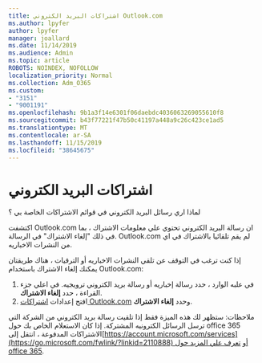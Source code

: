 ```yaml
---
title: اشتراكات البريد الكتروني Outlook.com
ms.author: lpyfer
author: lpyfer
manager: joallard
ms.date: 11/14/2019
ms.audience: Admin
ms.topic: article
ROBOTS: NOINDEX, NOFOLLOW
localization_priority: Normal
ms.collection: Adm_O365
ms.custom:
- "3151"
- "9001191"
ms.openlocfilehash: 9b1a3f14e6301f06daebdc4036063269055610f8
ms.sourcegitcommit: b43f77221f47b50c41197a448a9c26c423ce1ad5
ms.translationtype: MT
ms.contentlocale: ar-SA
ms.lasthandoff: 11/15/2019
ms.locfileid: "38645675"
---
```

# <a name="email-subscriptions"></a>اشتراكات البريد الكتروني

لماذا اري رسائل البريد الكتروني في قوائم الاشتراكات الخاصة بي ؟

اكتشفت Outlook.com ان رسالة البريد الكتروني تحتوي علي معلومات الاشتراك ، بما في ذلك "إلغاء الاشتراك" في الرسالة. Outlook.com لم يقم تلقائيا بالاشتراك في اي من النشرات الاخباريه.

إذا كنت ترغب في التوقف عن تلقي النشرات الاخباريه أو الترقيات ، هناك طريقتان يمكنك إلغاء الاشتراك باستخدام Outlook.com:
1. في علبه الوارد ، حدد رسالة إخباريه أو رسالة بريد الكتروني ترويجيه. في اعلي جزء القراءة ، حدد **إلغاء الاشتراك**.
2. افتح إعدادات [اشتراكات Outlook.com](https://go.microsoft.com/fwlink/?linkid=2110887) وحدد **إلغاء الاشتراك**.

ملاحظات: ستظهر لك هذه الميزة فقط إذا تلقيت رسالة بريد الكتروني من الشركة التي ترسل الرسائل الكترونيه المشتركة.
إذا كان الاستعلام الخاص بك حول office 365 الاشتراكات المدفوعة ، انتقل إلى[https://account.microsoft.com/services](https://go.microsoft.com/fwlink/?linkid=2110888) أو [تعرف علي المزيد حول office 365](https://products.office.com/compare-all-microsoft-office-products?tab=1&WT.mc_id=PROD_OL-Web_Support_O365NewValue_Upgrade).
  